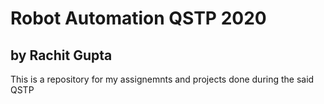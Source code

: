 # Robot Automation QSTP 2020
## by Rachit Gupta

This is a repository for my assignemnts and projects done during the said QSTP